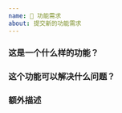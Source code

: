 ```yaml
---
name: 🍭 功能需求
about: 提交新的功能需求
---
```


<!--
请确保 [文档](https://docs.rsshub.app) 和 [issue](https://github.com/DIYgod/RSSHub/issues) 中没有相关内容，并按照模版提供信息
否则 issue 将被立即关闭
-->

### 这是一个什么样的功能？

### 这个功能可以解决什么问题？

### 额外描述
